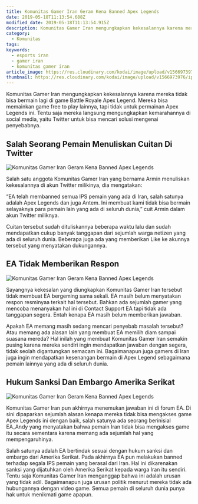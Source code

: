 ```yaml
---
title: Komunitas Gamer Iran Geram Kena Banned Apex Legends
date: 2019-05-18T11:13:54.688Z
modified_date: 2019-05-18T11:13:54.915Z
description: Komunitas Gamer Iran mengungkapkan kekesalannya karena mereka tidak bisa bermain lagi di game Battle Royale Apex Legend.
category:
  - Komunitas
tags:
keywords:
  - esports iran
  - gamer iran
  - komunitas gamer iran
article_image: https://res.cloudinary.com/kodai/image/upload/v1566973977/ip/komunitas-gamer-iran-geram-kena-banned-apex-legends-3.jpg
thumbnail: https://res.cloudinary.com/kodai/image/upload/v1566973976/ip/komunitas-gamer-iran-geram-kena-banned-apex-legends-3-007.jpg
---
```

Komunitas Gamer Iran mengungkapkan kekesalannya karena mereka tidak bisa bermain lagi di game Battle Royale Apex Legend. Mereka bisa memainkan game free to play lainnya, tapi tidak untuk permainan Apex Legends ini. Tentu saja mereka langsung mengungkapkan kemarahannya di social media, yaitu Twitter untuk bisa mencari solusi mengenai penyebabnya.



## Salah Seorang Pemain Menuliskan Cuitan Di Twitter

![Komunitas Gamer Iran Geram Kena Banned Apex Legends](https://res.cloudinary.com/kodai/image/upload/v1566973977/ip/komunitas-gamer-iran-geram-kena-banned-apex-legends-3.jpg)

Salah satu anggota Komunitas Gamer Iran yang bernama Armin menuliskan kekesalannya di akun Twitter milikinya, dia mengatakan:

“EA telah membanned semua IPS pemain yang ada di Iran, salah satunya adalah Apex Legends dan juga Antem. Ini membuat kami tidak bisa bermain selayaknya para pemain lain yang ada di seluruh dunia,” cuit Armin dalam akun Twitter miliknya.

Cuitan tersebut sudah dituliskannya beberapa waktu lalu dan sudah mendapatkan cukup banyak tanggapan dari sejumlah warga netizen yang ada di seluruh dunia. Beberapa juga ada yang memberikan Like ke akunnya tersebut yang menyatakan dukungannya.



## EA Tidak Memberikan Respon

![Komunitas Gamer Iran Geram Kena Banned Apex Legends](https://res.cloudinary.com/kodai/image/upload/v1566973975/ip/komunitas-gamer-iran-geram-kena-banned-apex-legends-2.jpg)

Sayangnya kekesalan yang diungkapkan Komunitas Gamer Iran tersebut tidak membuat EA bergeming sama sekali. EA masih belum menyatakan respon resminyaa terkait hal tersebut. Bahkan ada sejumlah gamer yang mencoba menanyakan hal ini di Contact Support EA tapi tidak ada tanggapan segera. Entah kenapa EA masih belum memberikan jawaban.

Apakah EA memang masih sedang mencari penyebab masalah tersebut? Atau memang ada alasan lain yang membuat EA memilih diam sampai suasana mereda? Hal inilah yang membuat Komunitas Gamer Iran semakin pusing karena mereka sendiri ingin mendapatkan jawaban dengan segera, tidak seolah digantungkan semacam ini. Bagaimanapun juga gamers di Iran juga ingin mendapatkan kesenangan bermain di Apex Legend sebagaimana pemain lainnya yang ada di seluruh dunia.



## Hukum Sanksi Dan Embargo Amerika Serikat

![Komunitas Gamer Iran Geram Kena Banned Apex Legends](https://res.cloudinary.com/kodai/image/upload/v1566973974/ip/komunitas-gamer-iran-geram-kena-banned-apex-legends-1.jpg)

Komunitas Gamer Iran  pun akhirnya menemukan jawaban ini di forum EA. Di sini dipaparkan sejumlah alasan kenapa mereka tidak bisa mengakses game Apex Legends ini dengan baik, salah satunya ada seorang berinisial EA_Andy yang menyatakan bahwa pemain Iran tidak bisa mengakses game itu secara sementara karena memang ada sejumlah hal yang mempengaruhinya.

Salah satunya adalah EA bertindak sesuai dengan hukum sanksi dan embargo dari Amerika Serikat. Pada akhirnya EA pun melakukan banned terhadap segala IPS pemain yang berasal dari Iran. Hal ini dikarenakan sanksi yang dijatuhkan oleh Amerika Serikat kepada warga Iran itu sendiri. Tentu saja Komunitas Gamer Iran menganggap bahwa ini adalah urusan yang tidak adil. Bagaimanapun juga urusan politik menurut mereka tidak ada hubungannya dengan video game. Semua pemain di seluruh dunia punya hak untuk menikmati game apapun.

